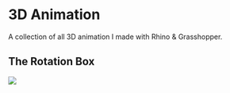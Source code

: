 # 3D Animation
A collection of all 3D animation I made with Rhino & Grasshopper.

## The Rotation Box
![](RotationBox/perspective.gif)